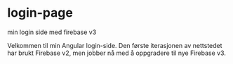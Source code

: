 # login-page
min login side med firebase v3

Velkommen til min Angular login-side. Den første iterasjonen av nettstedet har brukt Firebase v2, men jobber nå med å oppgradere til nye Firebase v3.
